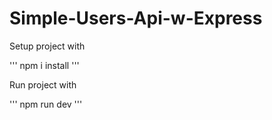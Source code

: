 # Simple-Users-Api-w-Express


Setup project with

'''
npm i install
'''

Run project with

'''
npm run dev
'''
